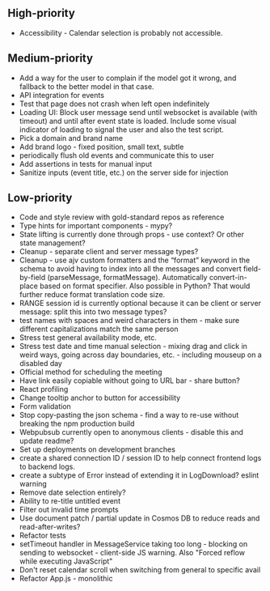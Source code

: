 ## High-priority

* Accessibility - Calendar selection is probably not accessible.

## Medium-priority

* Add a way for the user to complain if the model got it wrong, and fallback to the better model in that case.
* API integration for events
* Test that page does not crash when left open indefinitely
* Loading UI: Block user message send until websocket is available (with timeout) and until after event state is loaded. Include some visual indicator of loading to signal the user and also the test script.
* Pick a domain and brand name
* Add brand logo - fixed position, small text, subtle
* periodically flush old events and communicate this to user
* Add assertions in tests for manual input
* Sanitize inputs (event title, etc.) on the server side for injection

## Low-priority

* Code and style review with gold-standard repos as reference
* Type hints for important components - mypy?
* State lifting is currently done through props - use context? Or other state management?
* Cleanup - separate client and server message types?
* Cleanup - use ajv custom formatters and the “format” keyword in the schema to avoid having to index into all the messages and convert field-by-field (parseMessage, formatMessage). Automatically convert-in-place based on format specifier. Also possible in Python? That would further reduce format translation code size.
* RANGE session id is currently optional because it can be client or server message: split this into two message types?
* test names with spaces and weird characters in them - make sure different capitalizations match the same person
* Stress test general availability mode, etc.
* Stress test date and time manual selection - mixing drag and click in weird ways, going across day boundaries, etc. - including mouseup on a disabled day
* Official method for scheduling the meeting
* Have link easily copiable without going to URL bar - share button?
* React profiling
* Change tooltip anchor to button for accessibility
* Form validation
* Stop copy-pasting the json schema - find a way to re-use without breaking the npm production build
* Webpubsub currently open to anonymous clients - disable this and update readme?
* Set up deployments on development branches
* create a shared connection ID / session ID to help connect frontend logs to backend logs.
* create a subtype of Error instead of extending it in LogDownload? eslint warning
* Remove date selection entirely?
* Ability to re-title untitled event
* Filter out invalid time prompts
* Use document patch / partial update in Cosmos DB to reduce reads and read-after-writes?
* Refactor tests
* setTimeout handler in MessageService taking too long - blocking on sending to websocket - client-side JS warning. Also "Forced reflow while executing JavaScript"
* Don't reset calendar scroll when switching from general to specific avail
* Refactor App.js - monolithic